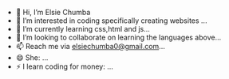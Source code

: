 - 👋 Hi, I’m Elsie Chumba
- 👀 I’m interested in coding specifically creating websites ...
- 🌱 I’m currently learning css,html and js...
- 💞️ I’m looking to collaborate on learning the languages above...
- 📫 Reach me via elsiechumba0@gmail.com...
- 😄 She: ...
- ⚡ I learn coding for money: ...

<!---
Hammy029/Hammy029 is a ✨ special ✨ repository because its `README.md` (this file) appears on your GitHub profile.
You can click the Preview link to take a look at your changes.
--->
